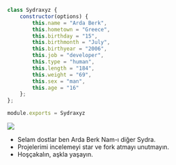 ```js
class Sydraxyz {
    constructor(options) {
        this.name = "Arda Berk",
        this.hometown = "Greece",
        this.birthday = "15",
        this.birthmonth = "July",
        this.birthyear = "2006",
        this.job = "developer",
        this.type = "human",
        this.length = "184",
        this.weight = "69",
        this.sex = "man",
        this.age = "16"
    };
};

module.exports = Sydraxyz
```
![](https://komarev.com/ghpvc/?username=sydraxyz&label=PROFILE+VIEWS)

- Selam dostlar ben Arda Berk Nam-ı diğer Sydra.
- Projelerimi incelemeyi star ve fork atmayı unutmayın.
- Hoşçakalın, aşkla yaşayın.
